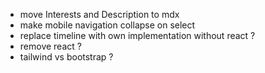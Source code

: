 - move Interests and Description to mdx
- make mobile navigation collapse on select
- replace timeline with own implementation without react ?
- remove react ?
- tailwind vs bootstrap ?
